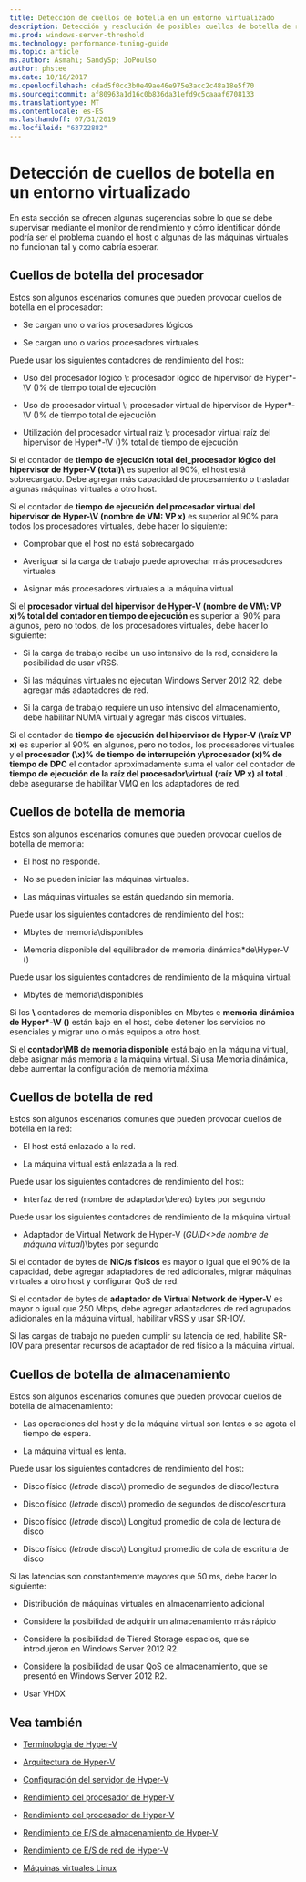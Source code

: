 ```yaml
---
title: Detección de cuellos de botella en un entorno virtualizado
description: Detección y resolución de posibles cuellos de botella de rendimiento de Hyper-v
ms.prod: windows-server-threshold
ms.technology: performance-tuning-guide
ms.topic: article
ms.author: Asmahi; SandySp; JoPoulso
author: phstee
ms.date: 10/16/2017
ms.openlocfilehash: cdad5f0cc3b0e49ae46e975e3acc2c48a18e5f70
ms.sourcegitcommit: af80963a1d16c0b836da31efd9c5caaaf6708133
ms.translationtype: MT
ms.contentlocale: es-ES
ms.lasthandoff: 07/31/2019
ms.locfileid: "63722882"
---
```

# <a name="detecting-bottlenecks-in-a-virtualized-environment"></a>Detección de cuellos de botella en un entorno virtualizado

En esta sección se ofrecen algunas sugerencias sobre lo que se debe supervisar mediante el monitor de rendimiento y cómo identificar dónde podría ser el problema cuando el host o algunas de las máquinas virtuales no funcionan tal y como cabría esperar.

## <a name="processor-bottlenecks"></a>Cuellos de botella del procesador

Estos son algunos escenarios comunes que pueden provocar cuellos de botella en el procesador:

-   Se cargan uno o varios procesadores lógicos

-   Se cargan uno o varios procesadores virtuales

Puede usar los siguientes contadores de rendimiento del host:

-   Uso del procesador lógico \\: procesador lógico de hipervisor de Hyper\*-\\V ()% de tiempo total de ejecución

-   Uso de procesador virtual \\: procesador virtual de hipervisor de Hyper\*-\\V ()% de tiempo total de ejecución

-   Utilización del procesador virtual raíz \\: procesador virtual raíz del hipervisor de Hyper\*-\\V ()% total de tiempo de ejecución

Si el contador de **tiempo de ejecución total del\_procesador lógico del hipervisor de Hyper-V (total)\\** es superior al 90%, el host está sobrecargado. Debe agregar más capacidad de procesamiento o trasladar algunas máquinas virtuales a otro host.

Si el contador de **tiempo de ejecución del procesador virtual del hipervisor de Hyper-\\V (nombre de VM: VP x)** es superior al 90% para todos los procesadores virtuales, debe hacer lo siguiente:

-   Comprobar que el host no está sobrecargado

-   Averiguar si la carga de trabajo puede aprovechar más procesadores virtuales

-   Asignar más procesadores virtuales a la máquina virtual

Si el **procesador virtual del hipervisor de Hyper-V (nombre de VM\\: VP x)% total del contador en tiempo de ejecución** es superior al 90% para algunos, pero no todos, de los procesadores virtuales, debe hacer lo siguiente:

-   Si la carga de trabajo recibe un uso intensivo de la red, considere la posibilidad de usar vRSS.

-   Si las máquinas virtuales no ejecutan Windows Server 2012 R2, debe agregar más adaptadores de red.

-   Si la carga de trabajo requiere un uso intensivo del almacenamiento, debe habilitar NUMA virtual y agregar más discos virtuales.

Si el contador de **tiempo de ejecución del hipervisor de Hyper-V (\\raíz VP x)** es superior al 90% en algunos, pero no todos, los procesadores virtuales y el **procesador (\\x)% de tiempo de interrupción y\\procesador (x)% de tiempo de DPC** el contador aproximadamente suma el valor del contador de **tiempo de ejecución de la raíz del procesador\\virtual (raíz VP x) al total** . debe asegurarse de habilitar VMQ en los adaptadores de red.

## <a name="memory-bottlenecks"></a>Cuellos de botella de memoria

Estos son algunos escenarios comunes que pueden provocar cuellos de botella de memoria:

-   El host no responde.

-   No se pueden iniciar las máquinas virtuales.

-   Las máquinas virtuales se están quedando sin memoria.

Puede usar los siguientes contadores de rendimiento del host:

-   Mbytes de memoria\\disponibles

-   Memoria disponible del equilibrador de memoria dinámica\*de\\Hyper-V ()

Puede usar los siguientes contadores de rendimiento de la máquina virtual:

-   Mbytes de memoria\\disponibles

Si los **\\** contadores de memoria disponibles en Mbytes e **memoria dinámica de Hyper\*-\\V ()** están bajo en el host, debe detener los servicios no esenciales y migrar uno o más equipos a otro host.

Si el **contador\\MB de memoria disponible** está bajo en la máquina virtual, debe asignar más memoria a la máquina virtual. Si usa Memoria dinámica, debe aumentar la configuración de memoria máxima.

## <a name="network-bottlenecks"></a>Cuellos de botella de red

Estos son algunos escenarios comunes que pueden provocar cuellos de botella en la red:

-   El host está enlazado a la red.

-   La máquina virtual está enlazada a la red.

Puede usar los siguientes contadores de rendimiento del host:

-   Interfaz de red (nombre de adaptador\\de*red*) bytes por segundo

Puede usar los siguientes contadores de rendimiento de la máquina virtual:

-   Adaptador de Virtual Network de Hyper-V (*GUID&lt;&gt;de nombre de máquina virtual*)\\bytes por segundo

Si el contador de bytes de **NIC/s físicos** es mayor o igual que el 90% de la capacidad, debe agregar adaptadores de red adicionales, migrar máquinas virtuales a otro host y configurar QoS de red.

Si el contador de bytes de **adaptador de Virtual Network de Hyper-V** es mayor o igual que 250 Mbps, debe agregar adaptadores de red agrupados adicionales en la máquina virtual, habilitar vRSS y usar SR-IOV.

Si las cargas de trabajo no pueden cumplir su latencia de red, habilite SR-IOV para presentar recursos de adaptador de red físico a la máquina virtual.

## <a name="storage-bottlenecks"></a>Cuellos de botella de almacenamiento

Estos son algunos escenarios comunes que pueden provocar cuellos de botella de almacenamiento:

-   Las operaciones del host y de la máquina virtual son lentas o se agota el tiempo de espera.

-   La máquina virtual es lenta.

Puede usar los siguientes contadores de rendimiento del host:

-   Disco físico (*letra*de disco\\) promedio de segundos de disco/lectura

-   Disco físico (*letra*de disco\\) promedio de segundos de disco/escritura

-   Disco físico (*letra*de disco\\) Longitud promedio de cola de lectura de disco

-   Disco físico (*letra*de disco\\) Longitud promedio de cola de escritura de disco

Si las latencias son constantemente mayores que 50 ms, debe hacer lo siguiente:

-   Distribución de máquinas virtuales en almacenamiento adicional

-   Considere la posibilidad de adquirir un almacenamiento más rápido

-   Considere la posibilidad de Tiered Storage espacios, que se introdujeron en Windows Server 2012 R2.

-   Considere la posibilidad de usar QoS de almacenamiento, que se presentó en Windows Server 2012 R2.

-   Usar VHDX

## <a name="see-also"></a>Vea también

-   [Terminología de Hyper-V](terminology.md)

-   [Arquitectura de Hyper-V](architecture.md)

-   [Configuración del servidor de Hyper-V](configuration.md)

-   [Rendimiento del procesador de Hyper-V](processor-performance.md)

-   [Rendimiento del procesador de Hyper-V](memory-performance.md)

-   [Rendimiento de E/S de almacenamiento de Hyper-V](storage-io-performance.md)

-   [Rendimiento de E/S de red de Hyper-V](network-io-performance.md)

-   [Máquinas virtuales Linux](linux-virtual-machine-considerations.md)
